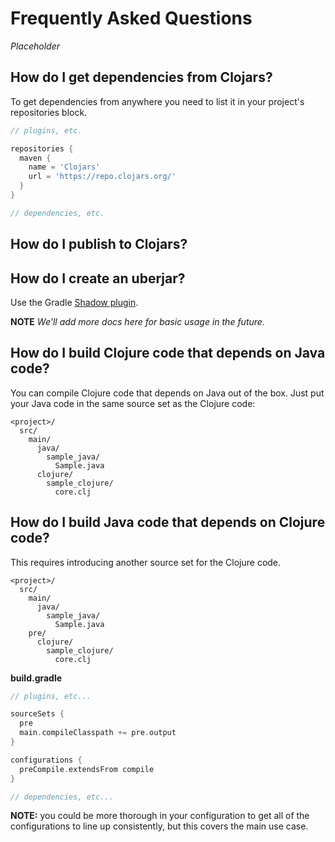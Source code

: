 # Frequently Asked Questions

_Placeholder_

## How do I get dependencies from Clojars?

To get dependencies from anywhere you need to list it in your project's repositories block.

```groovy
// plugins, etc.

repositories {
  maven {
    name = 'Clojars'
    url = 'https://repo.clojars.org/'
  }
}

// dependencies, etc.
```

## How do I publish to Clojars?

## How do I create an uberjar?

Use the Gradle [Shadow plugin](http://imperceptiblethoughts.com/shadow/).

**NOTE** _We'll add more docs here for basic usage in the future._

## How do I build Clojure code that depends on Java code?

You can compile Clojure code that depends on Java out of the box. Just put your
Java code in the same source set as the Clojure code:

```
<project>/
  src/
    main/
      java/
        sample_java/
          Sample.java
      clojure/
        sample_clojure/
          core.clj
```

## How do I build Java code that depends on Clojure code?

This requires introducing another source set for the Clojure code.

```
<project>/
  src/
    main/
      java/
        sample_java/
          Sample.java
    pre/
      clojure/
        sample_clojure/
          core.clj
```

**build.gradle**

```groovy
// plugins, etc...

sourceSets {
  pre
  main.compileClasspath += pre.output
}

configurations {
  preCompile.extendsFrom compile
}

// dependencies, etc...
```

**NOTE:** you could be more thorough in your configuration to get all of the
configurations to line up consistently, but this covers the main use case.
